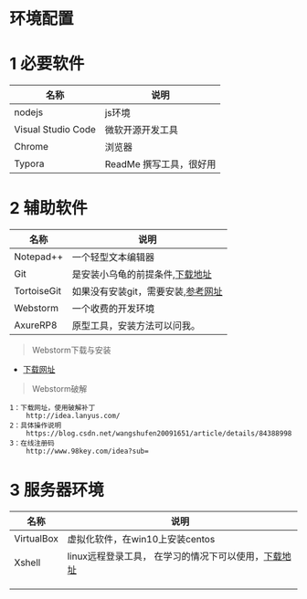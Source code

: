 # 环境配置



# 1 必要软件



| 名称               | 说明                    |
| ------------------ | ----------------------- |
| nodejs             | js环境                  |
| Visual Studio Code | 微软开源开发工具        |
| Chrome             | 浏览器                  |
| Typora             | ReadMe 撰写工具，很好用 |





# 2 辅助软件



| 名称        | 说明                                                         |
| ----------- | ------------------------------------------------------------ |
| Notepad++   | 一个轻型文本编辑器                                           |
| Git         | 是安装小乌龟的前提条件,[下载地址](https://git-scm.com/download/win) |
| TortoiseGit | 如果没有安装git，需要安装,[参考网址](https://www.cnblogs.com/wupenglei-5/p/8744801.html) |
| Webstorm    | 一个收费的开发环境                                           |
| AxureRP8    | 原型工具，安装方法可以问我。                                 |



> Webstorm下载与安装

- [下载网址](https://www.jetbrains.com/webstorm/)

> Webstorm破解

```
1：下载网址，使用破解补丁
	http://idea.lanyus.com/
2：具体操作说明
	https://blog.csdn.net/wangshufen20091651/article/details/84388998
3：在线注册码
	http://www.98key.com/idea?sub=
```



# 3 服务器环境



| 名称       | 说明                                                         |
| ---------- | ------------------------------------------------------------ |
| VirtualBox | 虚拟化软件，在win10上安装centos                              |
| Xshell     | linux远程登录工具， 在学习的情况下可以使用，[下载地址](https://www.netsarang.com/zh/xshell/) |
|            |                                                              |
|            |                                                              |
|            |                                                              |

